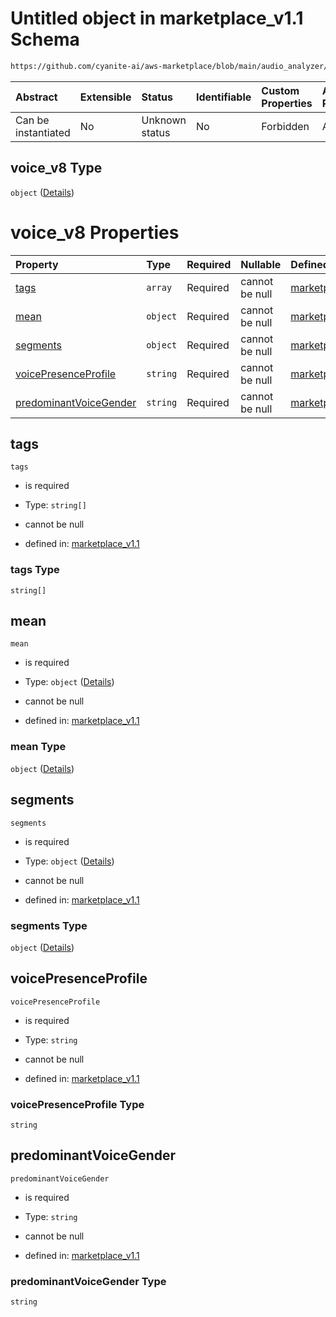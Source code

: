 # Untitled object in marketplace\_v1.1 Schema

```txt
https://github.com/cyanite-ai/aws-marketplace/blob/main/audio_analyzer/schemes/marketplace_v1.1/schema/marketplace_v1.1.schema.json#/properties/analysis/properties/voice_v8
```



| Abstract            | Extensible | Status         | Identifiable | Custom Properties | Additional Properties | Access Restrictions | Defined In                                                                                       |
| :------------------ | :--------- | :------------- | :----------- | :---------------- | :-------------------- | :------------------ | :----------------------------------------------------------------------------------------------- |
| Can be instantiated | No         | Unknown status | No           | Forbidden         | Allowed               | none                | [marketplace\_v1.1.schema.json\*](../schema/marketplace_v1.1.schema.json "open original schema") |

## voice\_v8 Type

`object` ([Details](marketplace_v1-properties-analysis-properties-voice_v8.md))

# voice\_v8 Properties

| Property                                          | Type     | Required | Nullable       | Defined by                                                                                                                                                                                                                                                                                                                        |
| :------------------------------------------------ | :------- | :------- | :------------- | :-------------------------------------------------------------------------------------------------------------------------------------------------------------------------------------------------------------------------------------------------------------------------------------------------------------------------------- |
| [tags](#tags)                                     | `array`  | Required | cannot be null | [marketplace\_v1.1](marketplace_v1-properties-analysis-properties-voice_v8-properties-tags.md "https://github.com/cyanite-ai/aws-marketplace/blob/main/audio_analyzer/schemes/marketplace_v1.1/schema/marketplace_v1.1.schema.json#/properties/analysis/properties/voice_v8/properties/tags")                                     |
| [mean](#mean)                                     | `object` | Required | cannot be null | [marketplace\_v1.1](marketplace_v1-properties-analysis-properties-voice_v8-properties-mean.md "https://github.com/cyanite-ai/aws-marketplace/blob/main/audio_analyzer/schemes/marketplace_v1.1/schema/marketplace_v1.1.schema.json#/properties/analysis/properties/voice_v8/properties/mean")                                     |
| [segments](#segments)                             | `object` | Required | cannot be null | [marketplace\_v1.1](marketplace_v1-properties-analysis-properties-voice_v8-properties-segments.md "https://github.com/cyanite-ai/aws-marketplace/blob/main/audio_analyzer/schemes/marketplace_v1.1/schema/marketplace_v1.1.schema.json#/properties/analysis/properties/voice_v8/properties/segments")                             |
| [voicePresenceProfile](#voicepresenceprofile)     | `string` | Required | cannot be null | [marketplace\_v1.1](marketplace_v1-properties-analysis-properties-voice_v8-properties-voicepresenceprofile.md "https://github.com/cyanite-ai/aws-marketplace/blob/main/audio_analyzer/schemes/marketplace_v1.1/schema/marketplace_v1.1.schema.json#/properties/analysis/properties/voice_v8/properties/voicePresenceProfile")     |
| [predominantVoiceGender](#predominantvoicegender) | `string` | Required | cannot be null | [marketplace\_v1.1](marketplace_v1-properties-analysis-properties-voice_v8-properties-predominantvoicegender.md "https://github.com/cyanite-ai/aws-marketplace/blob/main/audio_analyzer/schemes/marketplace_v1.1/schema/marketplace_v1.1.schema.json#/properties/analysis/properties/voice_v8/properties/predominantVoiceGender") |

## tags



`tags`

*   is required

*   Type: `string[]`

*   cannot be null

*   defined in: [marketplace\_v1.1](marketplace_v1-properties-analysis-properties-voice_v8-properties-tags.md "https://github.com/cyanite-ai/aws-marketplace/blob/main/audio_analyzer/schemes/marketplace_v1.1/schema/marketplace_v1.1.schema.json#/properties/analysis/properties/voice_v8/properties/tags")

### tags Type

`string[]`

## mean



`mean`

*   is required

*   Type: `object` ([Details](marketplace_v1-properties-analysis-properties-voice_v8-properties-mean.md))

*   cannot be null

*   defined in: [marketplace\_v1.1](marketplace_v1-properties-analysis-properties-voice_v8-properties-mean.md "https://github.com/cyanite-ai/aws-marketplace/blob/main/audio_analyzer/schemes/marketplace_v1.1/schema/marketplace_v1.1.schema.json#/properties/analysis/properties/voice_v8/properties/mean")

### mean Type

`object` ([Details](marketplace_v1-properties-analysis-properties-voice_v8-properties-mean.md))

## segments



`segments`

*   is required

*   Type: `object` ([Details](marketplace_v1-properties-analysis-properties-voice_v8-properties-segments.md))

*   cannot be null

*   defined in: [marketplace\_v1.1](marketplace_v1-properties-analysis-properties-voice_v8-properties-segments.md "https://github.com/cyanite-ai/aws-marketplace/blob/main/audio_analyzer/schemes/marketplace_v1.1/schema/marketplace_v1.1.schema.json#/properties/analysis/properties/voice_v8/properties/segments")

### segments Type

`object` ([Details](marketplace_v1-properties-analysis-properties-voice_v8-properties-segments.md))

## voicePresenceProfile



`voicePresenceProfile`

*   is required

*   Type: `string`

*   cannot be null

*   defined in: [marketplace\_v1.1](marketplace_v1-properties-analysis-properties-voice_v8-properties-voicepresenceprofile.md "https://github.com/cyanite-ai/aws-marketplace/blob/main/audio_analyzer/schemes/marketplace_v1.1/schema/marketplace_v1.1.schema.json#/properties/analysis/properties/voice_v8/properties/voicePresenceProfile")

### voicePresenceProfile Type

`string`

## predominantVoiceGender



`predominantVoiceGender`

*   is required

*   Type: `string`

*   cannot be null

*   defined in: [marketplace\_v1.1](marketplace_v1-properties-analysis-properties-voice_v8-properties-predominantvoicegender.md "https://github.com/cyanite-ai/aws-marketplace/blob/main/audio_analyzer/schemes/marketplace_v1.1/schema/marketplace_v1.1.schema.json#/properties/analysis/properties/voice_v8/properties/predominantVoiceGender")

### predominantVoiceGender Type

`string`
